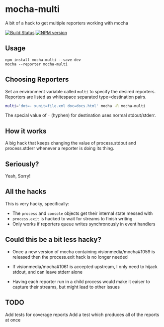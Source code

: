 mocha-multi
===========

A bit of a hack to get multiple reporters working with mocha

[![Build Status](https://travis-ci.org/glenjamin/mocha-multi.png?branch=master)](https://travis-ci.org/glenjamin/mocha-multi)
[![NPM version](https://badge.fury.io/js/mocha-multi.png)](http://badge.fury.io/js/mocha-multi)

Usage
-----

    npm install mocha-multi --save-dev
    mocha --reporter mocha-multi

Choosing Reporters
------------------

Set an environment variable called `multi` to specify the desired reporters.
Reporters are listed as whitespace separated type=destination pairs.

```bash
multi='dot=- xunit=file.xml doc=docs.html' mocha -R mocha-multi
```

The special value of `-` (hyphen) for destination uses normal stdout/stderr.

How it works
------------

A big hack that keeps changing the value of process.stdout and process.stderr whenever a reporter is doing its thing.

Seriously?
----------

Yeah, Sorry!

All the hacks
-------------

This is very hacky, specifically:

 * The `process` and `console` objects get their internal state messed with
 * `process.exit` is hacked to wait for streams to finish writing
 * Only works if reporters queue writes synchronously in event handlers

Could this be a bit less hacky?
-------------------------------

 * Once a new version of mocha containing visionmedia/mocha#1059 is released then the process.exit hack is no longer needed

 * If visionmedia/mocha#1061 is accepted upstream, I only need to hijack stdout, and can leave stderr alone

 * Having each reporter run in a child process would make it eaiser to capture their streams, but might lead to other issues

TODO
----

Add tests for coverage reports
Add a test which produces all of the reports at once
